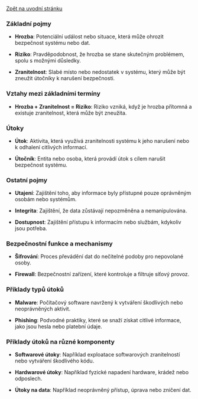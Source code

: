 [Zpět na uvodní stránku](../README.md)


### Základní pojmy

- **Hrozba**: Potenciální událost nebo situace, která může ohrozit bezpečnost systému nebo dat.
  
- **Riziko**: Pravděpodobnost, že hrozba se stane skutečným problémem, spolu s možnými důsledky.

- **Zranitelnost**: Slabé místo nebo nedostatek v systému, který může být zneužit útočníky k narušení bezpečnosti.

### Vztahy mezi základními termíny

- **Hrozba + Zranitelnost = Riziko**: Riziko vzniká, když je hrozba přítomná a existuje zranitelnost, která může být zneužita.

### Útoky

- **Útok**: Aktivita, která využívá zranitelnosti systému k jeho narušení nebo k odhalení citlivých informací.

- **Útočník**: Entita nebo osoba, která provádí útok s cílem narušit bezpečnost systému.

### Ostatní pojmy

- **Utajení**: Zajištění toho, aby informace byly přístupné pouze oprávněným osobám nebo systémům.

- **Integrita**: Zajištění, že data zůstávají nepozměněna a nemanipulována.

- **Dostupnost**: Zajištění přístupu k informacím nebo službám, kdykoliv jsou potřeba.

### Bezpečnostní funkce a mechanismy

- **Šifrování**: Proces převádění dat do nečitelné podoby pro nepovolané osoby.

- **Firewall**: Bezpečnostní zařízení, které kontroluje a filtruje síťový provoz.

### Příklady typů útoků

- **Malware**: Počítačový software navržený k vytváření škodlivých nebo neoprávněných aktivit.

- **Phishing**: Podvodné praktiky, které se snaží získat citlivé informace, jako jsou hesla nebo platební údaje.

### Příklady útoků na různé komponenty

- **Softwarové útoky**: Například exploatace softwarových zranitelností nebo vytváření škodlivého kódu.

- **Hardwarové útoky**: Například fyzické napadení hardware, krádež nebo odposlech.

- **Útoky na data**: Například neoprávněný přístup, úprava nebo zničení dat.

